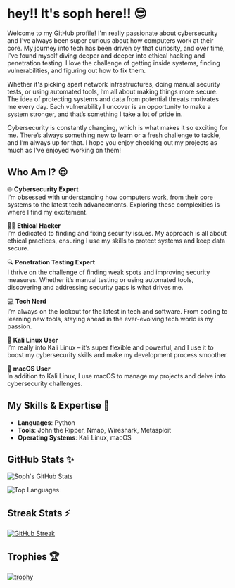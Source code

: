 # hey!! It's soph here!! 😎

Welcome to my GitHub profile! I'm really passionate about cybersecurity and I've always been super curious about how computers work at their core. My journey into tech has been driven by that curiosity, and over time, I've found myself diving deeper and deeper into ethical hacking and penetration testing. I love the challenge of getting inside systems, finding vulnerabilities, and figuring out how to fix them.

Whether it's picking apart network infrastructures, doing manual security tests, or using automated tools, I’m all about making things more secure. The idea of protecting systems and data from potential threats motivates me every day. Each vulnerability I uncover is an opportunity to make a system stronger, and that’s something I take a lot of pride in.

Cybersecurity is constantly changing, which is what makes it so exciting for me. There’s always something new to learn or a fresh challenge to tackle, and I’m always up for that. I hope you enjoy checking out my projects as much as I’ve enjoyed working on them!

## Who Am I? 😌

🌐 **Cybersecurity Expert**  
I’m obsessed with understanding how computers work, from their core systems to the latest tech advancements. Exploring these complexities is where I find my excitement.

🕵️‍♀️ **Ethical Hacker**  
I’m dedicated to finding and fixing security issues. My approach is all about ethical practices, ensuring I use my skills to protect systems and keep data secure.

🔍 **Penetration Testing Expert**  
I thrive on the challenge of finding weak spots and improving security measures. Whether it’s manual testing or using automated tools, discovering and addressing security gaps is what drives me.

💻 **Tech Nerd**  
I’m always on the lookout for the latest in tech and software. From coding to learning new tools, staying ahead in the ever-evolving tech world is my passion.

🐧 **Kali Linux User**  
I’m really into Kali Linux – it’s super flexible and powerful, and I use it to boost my cybersecurity skills and make my development process smoother.

🍏 **macOS User**  
In addition to Kali Linux, I use macOS to manage my projects and delve into cybersecurity challenges.

## My Skills & Expertise 🤪

- **Languages**: Python  
- **Tools**: John the Ripper, Nmap, Wireshark, Metasploit  
- **Operating Systems**: Kali Linux, macOS  

## GitHub Stats ✨

![Soph's GitHub Stats](https://github-readme-stats.vercel.app/api?username=securesoph&show_icons=true&theme=radical)

![Top Languages](https://github-readme-stats.vercel.app/api/top-langs/?username=securesoph&layout=compact&theme=radical)

## Streak Stats ⚡️

[![GitHub Streak](https://streak-stats.demolab.com?user=securesoph&theme=radical)](https://git.io/streak-stats)

## Trophies 🏆 

[![trophy](https://github-profile-trophy.vercel.app/?username=securesoph&theme=radical)](https://github.com/ryo-ma/github-profile-trophy)
